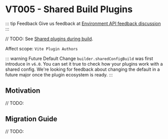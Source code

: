 # VT005 - Shared Build Plugins

::: tip Feedback
Give us feedback at [Environment API feedback discussion](https://github.com/vitejs/vite/discussions/16358)
:::

// TODO:
See [Shared plugins during build](/guide/api-vite-environment.md#shared-plugins-during-build).

Affect scope: `Vite Plugin Authors`

::: warning Future Default Change
`builder.sharedConfigBuild` was first introduce in `v6.0`. You can set it true to check how your plugins work with a shared config. We're looking for feedback about changing the default in a future major once the plugin ecosystem is ready.
:::

## Motivation

// TODO:

## Migration Guide

// TODO:
